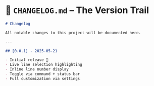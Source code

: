 # 📝 `CHANGELOG.md` – The Version Trail

```markdown
# Changelog

All notable changes to this project will be documented here.

---

## [0.0.1] - 2025-05-21

- Initial release 🎉
- Live line selection highlighting
- Inline line number display
- Toggle via command + status bar
- Full customization via settings
```
